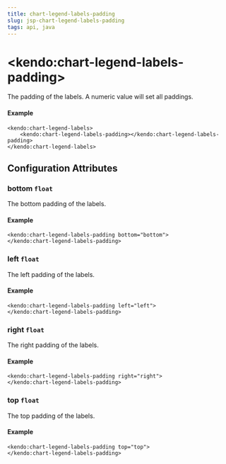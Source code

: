 ```yaml
---
title: chart-legend-labels-padding
slug: jsp-chart-legend-labels-padding
tags: api, java
---
```


# \<kendo:chart-legend-labels-padding\>

The padding of the labels. A numeric value will set all paddings.

#### Example
    <kendo:chart-legend-labels>
        <kendo:chart-legend-labels-padding></kendo:chart-legend-labels-padding>
    </kendo:chart-legend-labels>

## Configuration Attributes

### bottom `float`

The bottom padding of the labels.

#### Example
    <kendo:chart-legend-labels-padding bottom="bottom">
    </kendo:chart-legend-labels-padding>

### left `float`

The left padding of the labels.

#### Example
    <kendo:chart-legend-labels-padding left="left">
    </kendo:chart-legend-labels-padding>

### right `float`

The right padding of the labels.

#### Example
    <kendo:chart-legend-labels-padding right="right">
    </kendo:chart-legend-labels-padding>

### top `float`

The top padding of the labels.

#### Example
    <kendo:chart-legend-labels-padding top="top">
    </kendo:chart-legend-labels-padding>

